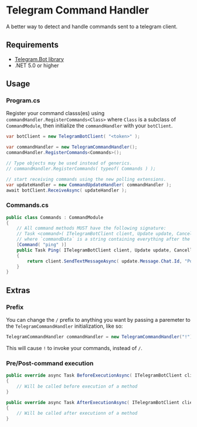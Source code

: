 # Telegram Command Handler

A better way to detect and handle commands sent to a telegram client.

## Requirements

* [Telegram.Bot library](https://github.com/TelegramBots/Telegram.Bot)
* .NET 5.0 or higher

## Usage 

### Program.cs

Register your command classs(es) using `commandHandler.RegisterCommands<Class>` where `Class` is a subclass of `CommandModule`, then initialize the `commandHandler` with your `botClient`.

```csharp
var botClient = new TelegramBotClient( "<token>" );

var commandHandler = new TelegramCommandHandler();
commandHandler.RegisterCommands<Commands>();

// Type objects may be used instead of generics.
// commandHandler.RegisterCommands( typeof( Commands ) );

// start receiving commands using the new polling extensions.
var updateHandler = new CommandUpdateHandler( commandHandler );
await botClient.ReceiveAsync( updateHandler );
```
### Commands.cs

```csharp
public class Commands : CommandModule
{
    // All command methods MUST have the following signature:
    // Task <command>( ITelegramBotClient client, Update update, CancellationToken ct, string commandData );
    // where `commandData` is a string containing everything after the command (i.e. /ping), if present.
    [Command( "ping" )]
    public Task Ping( ITelegramBotClient client, Update update, CancellationToken ct, string commandData )
    {
        return client.SendTextMessageAsync( update.Message.Chat.Id, "Pong!", cancellationToken: ct );
    }
}
```
## Extras

### Prefix

You can change the `/` prefix to anything you want by passing a paremeter to the `TelegramCommandHandler` initialization, like so:

```csharp
TelegramCommandHandler commandHandler = new TelegramCommandHandler("!");
```

This will cause `!` to invoke your commands, instead of `/`.

### Pre/Post-command execution

```csharp
public override async Task BeforeExecutionAsync( ITelegramBotClient client, Update update, CancellationToken ct )
{
    // Will be called before execution of a method
}

public override async Task AfterExecutionAsync( ITelegramBotClient client, Update update, CancellationToken ct )
{
    // Will be called after executionn of a method
}
```
